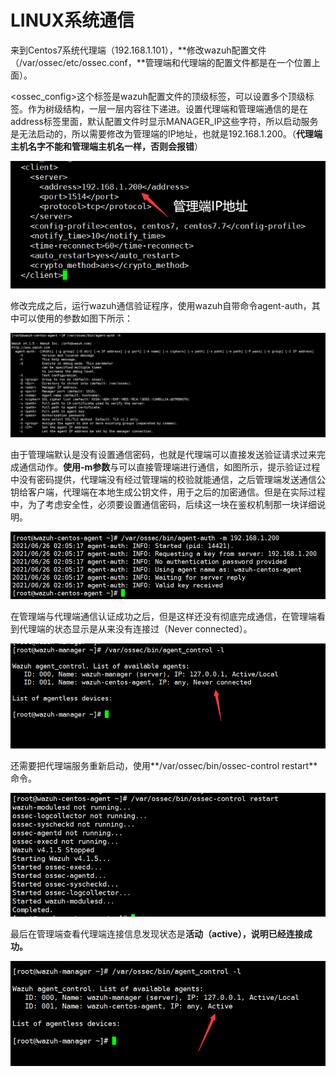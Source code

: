 # LINUX系统通信

来到Centos7系统代理端（192.168.1.101），**修改wazuh配置文件（/var/ossec/etc/ossec.conf，**管理端和代理端的配置文件都是在一个位置上面）。

&lt;ossec\_config&gt;这个标签是wazuh配置文件的顶级标签，可以设置多个顶级标签。作为树级结构，一层一层内容往下递进。设置代理端和管理端通信的是在address标签里面，默认配置文件时显示MANAGER\_IP这些字符，所以启动服务是无法启动的，所以需要修改为管理端的IP地址，也就是192.168.1.200。（**代理端主机名字不能和管理端主机名一样，否则会报错**）

![](../../../.gitbook/assets/image%20%2822%29.png)

修改完成之后，运行wazuh通信验证程序，使用wazuh自带命令agent-auth，其中可以使用的参数如图下所示：

![](../../../.gitbook/assets/image%20%2827%29%20%281%29.png)

由于管理端默认是没有设置通信密码，也就是代理端可以直接发送验证请求过来完成通信动作。**使用-m参数**与可以直接管理端进行通信，如图所示，提示验证过程中没有密码提供，代理端没有经过管理端的校验就能通信，之后管理端发送通信公钥给客户端，代理端在本地生成公钥文件，用于之后的加密通信。但是在实际过程中，为了考虑安全性，必须要设置通信密码，后续这一块在鉴权机制那一块详细说明。

![&#x4EE3;&#x7406;&#x7AEF;&#x9A8C;&#x8BC1;&#x8FC7;&#x7A0B;](../../../.gitbook/assets/image%20%2814%29.png)

在管理端与代理端通信认证成功之后，但是这样还没有彻底完成通信，在管理端看到代理端的状态显示是从来没有连接过（Never connected）。

![](../../../.gitbook/assets/image%20%2819%29.png)

还需要把代理端服务重新启动，使用**/var/ossec/bin/ossec-control restart**命令。

![](../../../.gitbook/assets/image%20%2828%29.png)

最后在管理端查看代理端连接信息发现状态是**活动（active），说明已经连接成功。**

![](../../../.gitbook/assets/image%20%2818%29.png)



